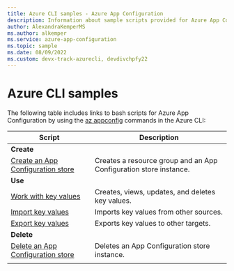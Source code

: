 ```yaml
---
title: Azure CLI samples - Azure App Configuration
description: Information about sample scripts provided for Azure App Configuration
author: AlexandraKemperMS
ms.author: alkemper
ms.service: azure-app-configuration
ms.topic: sample
ms.date: 08/09/2022 
ms.custom: devx-track-azurecli, devdivchpfy22
---
```


# Azure CLI samples

The following table includes links to bash scripts for Azure App Configuration by using the [az appconfig](/cli/azure/appconfig) commands in the Azure CLI:

| Script | Description |
|-|-|
|**Create**||
| [Create an App Configuration store](./scripts/cli-create-service.md) | Creates a resource group and an App Configuration store instance.  |
|**Use**||
| [Work with key values](./scripts/cli-work-with-keys.md) | Creates, views, updates, and deletes key values. |
| [Import key values](./scripts/cli-import.md) | Imports key values from other sources. |
| [Export key values](./scripts/cli-export.md) | Exports key values to other targets. |
|**Delete**||
| [Delete an App Configuration store](./scripts/cli-delete-service.md) | Deletes an App Configuration store instance.  |
| | |
